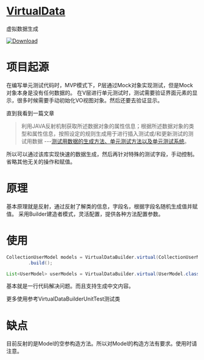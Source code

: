 

# [VirtualData](https://github.com/LiCola/VirtualData)
虚拟数据生成

[ ![Download](https://api.bintray.com/packages/licola/maven/VirtualData/images/download.svg) ](https://bintray.com/licola/maven/VirtualData/_latestVersion)

# 项目起源
在编写单元测试代码时，MVP模式下，P层通过Mock对象实现测试，但是Mock对象本身是没有任何数据的。
在V层进行单元测试时，测试需要验证界面元素的显示，很多时候需要手动初始化VO视图对象。然后还要去验证显示。


直到我看到一篇文章

> 利用JAVA反射机制获取所述数据对象的属性信息；根据所述数据对象的类型和属性信息，按照设定的规则生成用于进行插入测试或/和更新测试的测试用数据
> ---[测试用数据的生成方法、单元测试方法以及单元测试系统](https://patents.google.com/patent/CN102760096A/zh)。

所以可以通过该库实现快速的数据生成，然后再针对特殊的测试字段，手动控制。省略其他无关的操作和赋值。

# 原理
基本原理就是反射，通过反射了解类的信息，字段名，根据字段名随机生成值并赋值。
采用Builder建造者模式，灵活配置，提供各种方法配置参数。


# 使用
```java
CollectionUserModel models = VirtualDataBuilder.virtual(CollectionUserModel.class)
        .build();

List<UserModel> userModels = VirtualDataBuilder.virtual(UserModel.class).buildList();

```
基本就是一行代码解决问题。而且支持生成中文内容。

更多使用参考VirtualDataBuilderUnitTest测试类


# 缺点
目前反射的是Model的空参构造方法。所以对Model的构造方法有要求。使用时请注意。


